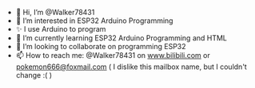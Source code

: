 - 👋 Hi, I’m @Walker78431
- 👀 I’m interested in ESP32 Arduino Programming
- ✨ I use Arduino to program
- 🌱 I’m currently learning ESP32 Arduino Programming and HTML
- 💞️ I’m looking to collaborate on programming ESP32
- 📫 How to reach me: @Walker78431 on www.bilibili.com or pokemon666@foxmail.com ( I dislike this mailbox name, but I couldn't change :( )

<!---
Walker78431/Walker78431 is a ✨ special ✨ repository because its `README.md` (this file) appears on your GitHub profile.
You can click the Preview link to take a look at your changes.
--->
